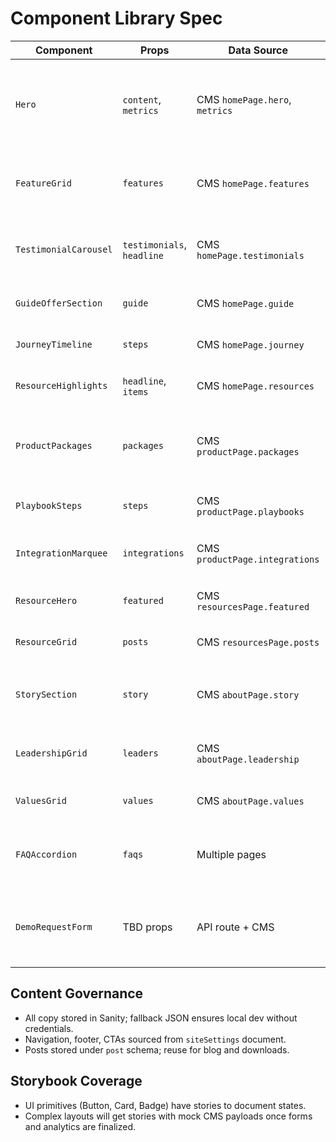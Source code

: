 ﻿# Component Library Spec

| Component | Props | Data Source | Notes |
|-----------|-------|-------------|-------|
| `Hero` | `content`, `metrics` | CMS `homePage.hero`, `metrics` | Supports optional video CTA; metrics animated with CountUp. |
| `FeatureGrid` | `features` | CMS `homePage.features` | Icons mapped via token strings (`target`, `spark`, etc.). |
| `TestimonialCarousel` | `testimonials`, `headline` | CMS `homePage.testimonials` | Uses Embla carousel; autoplay optional in future. |
| `GuideOfferSection` | `guide` | CMS `homePage.guide` | CTA gates PDF asset via form. |
| `JourneyTimeline` | `steps` | CMS `homePage.journey` | Numbered steps auto-generated. |
| `ResourceHighlights` | `headline`, `items` | CMS `homePage.resources` | Cards link to CMS-driven posts. |
| `ProductPackages` | `packages` | CMS `productPage.packages` | Pricing, features, CTA computed per package. |
| `PlaybookSteps` | `steps` | CMS `productPage.playbooks` | Used for onboarding timeline. |
| `IntegrationMarquee` | `integrations` | CMS `productPage.integrations` | Tokenized badges for partner logos. |
| `ResourceHero` | `featured` | CMS `resourcesPage.featured` | Highlights gated resource. |
| `ResourceGrid` | `posts` | CMS `resourcesPage.posts` | Filter tokens derived from categories. |
| `StorySection` | `story` | CMS `aboutPage.story` | Stats displayed via `formatNumber` util. |
| `LeadershipGrid` | `leaders` | CMS `aboutPage.leadership` | Images stored in CMS asset pipeline. |
| `ValuesGrid` | `values` | CMS `aboutPage.values` | Reuses feature icon tokens. |
| `FAQAccordion` | `faqs` | Multiple pages | Accessible accordion with keyboard support. |
| `DemoRequestForm` | TBD props | API route + CMS | Multi-step form with territory lookup (Milestone 3). |

## Content Governance
- All copy stored in Sanity; fallback JSON ensures local dev without credentials.
- Navigation, footer, CTAs sourced from `siteSettings` document.
- Posts stored under `post` schema; reuse for blog and downloads.

## Storybook Coverage
- UI primitives (Button, Card, Badge) have stories to document states.
- Complex layouts will get stories with mock CMS payloads once forms and analytics are finalized.
